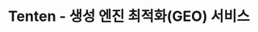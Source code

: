 ---
title: "Tenten - 생성 엔진 최적화(GEO) 서비스"
description: "Tenten의 전문 GEO 서비스로 AI 검색 결과를 지배하세요. ChatGPT, Gemini 및 기타 AI 플랫폼에서 최적화하여 가시성을 극대화하세요."
language: "ko"
hero:
  title: "AI 검색 결과를 지배하세요"
  subtitle: "전문 생성 엔진 최적화(GEO)로 비즈니스의 미래를 준비하세요. 고객이 질문할 때 ChatGPT, Gemini 및 기타 AI 플랫폼에서 발견되세요."
  ctaText: "AI 검색 지배 시작하기"
  stats:
    - number: "85%"
      label: "2025년까지 AI 기반 검색"
    - number: "3배"
      label: "AI 응답에서 가시성 향상"
problem:
  title: "AI 검색 혁명이 왔습니다"
  subtitle: "기존 SEO만으로는 충분하지 않습니다. 경쟁사들이 이미 AI 검색 엔진에 최적화하고 있습니다."
  items:
    - title: "AI 검색이 주도하고 있습니다"
      description: "ChatGPT, Gemini, Bing Chat이 새로운 검색 엔진이 되고 있습니다. 고객들이 구글 검색 대신 AI에게 질문하고 있습니다."
    - title: "기존 SEO가 실패하고 있습니다"
      description: "AI 엔진은 구글처럼 웹사이트를 순위매기지 않습니다. 콘텐츠를 노출시키기 위한 전문적인 최적화 전략이 필요합니다."
    - title: "경쟁사가 앞서고 있습니다"
      description: "얼리 어답터들이 이미 AI 검색 트래픽을 확보하고 있으며 다른 업체들은 뒤처지고 있습니다. 고객을 빼앗기지 마세요."
solution:
  title: "Tenten의 GEO 우위"
  subtitle: "우리는 생성 엔진 최적화 전문가입니다. AI 엔진이 귀하의 업계 질문에 답할 때 브랜드가 특별히 노출되도록 하세요."
  items:
    - icon: "🎯"
      title: "GEO 감사 및 분석"
      description: "AI 엔진이 현재 귀하의 브랜드를 어떻게 인식하는지 심층 분석합니다. 최적화 격차와 기회를 식별합니다."
    - icon: "🔧"
      title: "기술적 AI 최적화"
      description: "AI 크롤러와 언어 모델용으로 특별히 설계된 스키마 마크업, 구조화된 데이터, 기술적 SEO."
    - icon: "📝"
      title: "AI 최적화 콘텐츠"
      description: "AI 엔진이 우선시하는 질문에 답하는 장문(1500-3000단어)의 권위 구축 콘텐츠."
    - icon: "📊"
      title: "성능 추적"
      description: "상세한 월간 리포트로 ChatGPT, Gemini, Claude 및 기타 AI 플랫폼에서의 가시성을 모니터링합니다."
    - icon: "🚀"
      title: "권위 구축"
      description: "AI 기반 검색 결과에서 귀하의 전문성을 확립하는 전략적 브랜드 언급과 인용."
    - icon: "💬"
      title: "전담 지원"
      description: "전략을 최적화하고 알고리즘 변화에 대응할 수 있는 전문 GEO 스페셜리스트."
pricing:
  title: "GEO 패키지를 선택하세요"
  subtitle: "검증된 GEO 전략으로 AI 검색의 미래에 투자하세요"
  plans:
    - name: "표준 GEO"
      price: "$2,390"
      period: "/월"
      featured: false
      features:
        - "✓ GEO 감사"
        - "✓ 기술적 SEO"
        - "✓ GEO 분석 리포트"
        - "✓ 키워드 매트릭스"
        - "✓ 8개 장문 기사 (1500-3000단어)"
        - "✓ 월간 리포트"
      ctaText: "시작하기"
    - name: "프리미엄 GEO"
      price: "$5,290"
      period: "/월"
      featured: true
      badge: "가장 인기"
      features:
        - "✓ 표준의 모든 기능"
        - "✓ 30개 장문 기사 (1500-3000단어)"
        - "✓ 전담 커뮤니케이션 채널"
        - "✓ 12시간 내 지원 티켓 답변"
        - "✓ 격주 리포트"
        - "✓ 우선 AI 플랫폼 최적화"
      ctaText: "지배 시작하기"
socialProof:
  title: "미래 지향적 브랜드들의 신뢰"
  subtitle: "AI 검색 시대에서 이미 승리하고 있는 기업들과 함께하세요"
  stats:
    - number: "500+"
      label: "AI 검색 쿼리 최적화"
    - number: "150%"
      label: "평균 가시성 증가"
    - number: "24/7"
      label: "AI 플랫폼 모니터링"
finalCta:
  title: "AI 검색 혁명에서 뒤처지지 마세요"
  subtitle: "경쟁사들이 이미 AI 검색에 최적화하고 있습니다. 기다리는 매일이 AI 기반 결과로 잃어버린 잠재 고객입니다."
  ctaText: "오늘 GEO 전략을 시작하세요"
footer:
  tagline: "AI 검색 최적화의 미래를 선도"
  contactText: "문의하기"
---